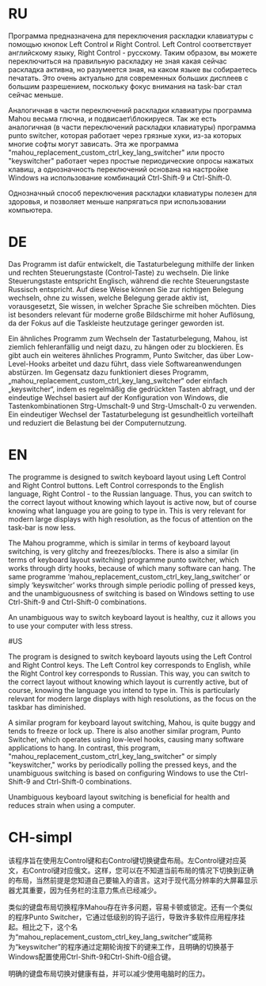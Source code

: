 
# RU

Программа предназначена для переключения раскладки клавиатуры с помощью кнопок Left Control и Right Control. Left Control соответствует английскому языку, Right Control - русскому. Таким образом, вы можете переключиться на правильную раскладку не зная какая сейчас раскладка активна, но разумеется зная, на каком языке вы собираетесь печатать. Это очень актуально для современных больших дисплеев с большим разрешением, поскольку фокус внимания на task-bar стал сейчас меньше. 

Аналогичная в части переключений раскладки клавиатуры программа Mahou весьма глючна, и подвисает\блокируеся. Так же есть аналогичная (в части переключений раскладки клавиатуры) программа punto switcher, которая работает через грязные хуки, из-за которых многие софты могут зависать. Эта же программа "mahou_replacement_custom_ctrl_key_lang_switcher" или просто "keyswitcher" работает через простые периодические опросы нажатых клавиш, а однозначность переключений основана на настройке Windows на использование комбинаций Ctrl-Shift-9 и Ctrl-Shift-0. 

Однозначный способ переключения раскладки клавиатуры полезен для здоровья, и позволяет меньше напрягаться при использовании компьютера.

# DE

Das Programm ist dafür entwickelt, die Tastaturbelegung mithilfe der linken und rechten Steuerungstaste (Control-Taste) zu wechseln. Die linke Steuerungstaste entspricht Englisch, während die rechte Steuerungstaste Russisch entspricht. Auf diese Weise können Sie zur richtigen Belegung wechseln, ohne zu wissen, welche Belegung gerade aktiv ist, vorausgesetzt, Sie wissen, in welcher Sprache Sie schreiben möchten. Dies ist besonders relevant für moderne große Bildschirme mit hoher Auflösung, da der Fokus auf die Taskleiste heutzutage geringer geworden ist.

Ein ähnliches Programm zum Wechseln der Tastaturbelegung, Mahou, ist ziemlich fehleranfällig und neigt dazu, zu hängen oder zu blockieren. Es gibt auch ein weiteres ähnliches Programm, Punto Switcher, das über Low-Level-Hooks arbeitet und dazu führt, dass viele Softwareanwendungen abstürzen. Im Gegensatz dazu funktioniert dieses Programm, „mahou_replacement_custom_ctrl_key_lang_switcher“ oder einfach „keyswitcher“, indem es regelmäßig die gedrückten Tasten abfragt, und der eindeutige Wechsel basiert auf der Konfiguration von Windows, die Tastenkombinationen Strg-Umschalt-9 und Strg-Umschalt-0 zu verwenden. 
Ein eindeutiger Wechsel der Tastaturbelegung ist gesundheitlich vorteilhaft und reduziert die Belastung bei der Computernutzung.

# EN

The programme is designed to switch keyboard layout using Left Control and Right Control buttons. Left Control corresponds to the English language, Right Control - to the Russian language. Thus, you can switch to the correct layout without knowing which layout is active now, but of course knowing what language you are going to type in. This is very relevant for modern large displays with high resolution, as the focus of attention on the task-bar is now less. 

The Mahou programme, which is similar in terms of keyboard layout switching, is very glitchy and freezes/blocks. There is also a similar (in terms of keyboard layout switching) programme punto switcher, which works through dirty hooks, because of which many software can hang. The same programme ‘mahou_replacement_custom_ctrl_key_lang_switcher’ or simply ‘keyswitcher’ works through simple periodic polling of pressed keys, and the unambiguousness of switching is based on Windows setting to use Ctrl-Shift-9 and Ctrl-Shift-0 combinations. 

An unambiguous way to switch keyboard layout is healthy, cuz it allows you to use your computer with less stress.

#US

The program is designed to switch keyboard layouts using the Left Control and Right Control keys. The Left Control key corresponds to English, while the Right Control key corresponds to Russian. This way, you can switch to the correct layout without knowing which layout is currently active, but of course, knowing the language you intend to type in. This is particularly relevant for modern large displays with high resolutions, as the focus on the taskbar has diminished.

A similar program for keyboard layout switching, Mahou, is quite buggy and tends to freeze or lock up. There is also another similar program, Punto Switcher, which operates using low-level hooks, causing many software applications to hang. In contrast, this program, "mahou_replacement_custom_ctrl_key_lang_switcher" or simply "keyswitcher," works by periodically polling the pressed keys, and the unambiguous switching is based on configuring Windows to use the Ctrl-Shift-9 and Ctrl-Shift-0 combinations. 

Unambiguous keyboard layout switching is beneficial for health and reduces strain when using a computer.

# CH-simpl

该程序旨在使用左Control键和右Control键切换键盘布局。左Control键对应英文，右Control键对应俄文。这样，您可以在不知道当前布局的情况下切换到正确的布局，当然前提是您知道自己要输入的语言。这对于现代高分辨率的大屏幕显示器尤其重要，因为任务栏的注意力焦点已经减少。

类似的键盘布局切换程序Mahou存在许多问题，容易卡顿或锁定。还有一个类似的程序Punto Switcher，它通过低级别的钩子运行，导致许多软件应用程序挂起。相比之下，这个名为“mahou_replacement_custom_ctrl_key_lang_switcher”或简称为“keyswitcher”的程序通过定期轮询按下的键来工作，且明确的切换基于Windows配置使用Ctrl-Shift-9和Ctrl-Shift-0组合键。

明确的键盘布局切换对健康有益，并可以减少使用电脑时的压力。
